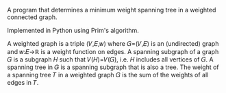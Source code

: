 A program that determines a minimum weight spanning tree in a weighted connected graph.  

Implemented in Python using Prim's algorithm.

A weighted graph is a triple (𝑉,𝐸,𝑤) where 𝐺=(𝑉,𝐸) is an (undirected) graph and 𝑤:𝐸→ℝ is a weight function on edges.  A spanning subgraph of a graph 𝐺 is a subgraph 𝐻 such that 𝑉(𝐻)=𝑉(𝐺), i.e. 𝐻 includes all vertices of 𝐺.  A spanning tree in 𝐺 is a spanning subgraph that is also a tree.  The weight of a spanning tree 𝑇 in a weighted graph 𝐺 is the sum of the weights of all edges in 𝑇. 
